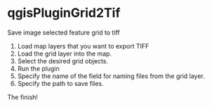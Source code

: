 # qgisPluginGrid2Tif

Save image selected feature grid to tiff

1. Load map layers that you want to export TIFF
2. Load the grid layer into the map.
3. Select the desired grid objects.
4. Run the plugin
5. Specify the name of the field for naming files from the grid layer.
6. Specify the path to save files.

The finish!
